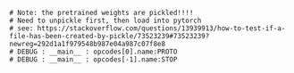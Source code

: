     # Note: the pretrained weights are pickled!!!!
    # Need to unpickle first, then load into pytorch
    # see: https://stackoverflow.com/questions/13939913/how-to-test-if-a-file-has-been-created-by-pickle/73523239#73523239?newreg=292d1a1f979548b987e04a987c07f8e8
    # DEBUG : __main__ : opcodes[0].name:PROTO
    # DEBUG : __main__ : opcodes[-1].name:STOP